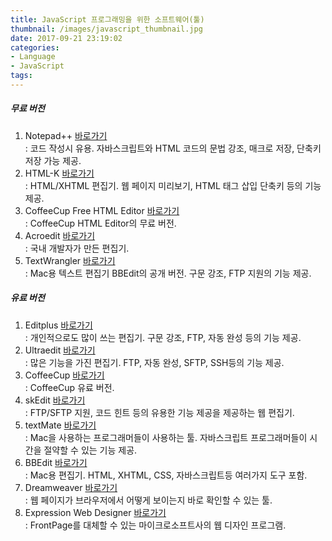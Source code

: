 ```yaml
---
title: JavaScript 프로그래밍을 위한 소프트웨어(툴)
thumbnail: /images/javascript_thumbnail.jpg
date: 2017-09-21 23:19:02
categories:
- Language
- JavaScript
tags:
---
```

##### 무료 버전

1. Notepad++ [바로가기](http://notepad-plus.sourceforge.net/)  
: 코드 작성시 유용. 자바스크립트와 HTML 코드의 문법 강조, 매크로 저장, 단축키 저장 가능 제공.
2. HTML-K [바로가기](http://www.chami.com/html-kit)  
: HTML/XHTML 편집기. 웹 페이지 미리보기, HTML 태그 삽입 단축키 등의 기능 제공.
3. CoffeeCup Free HTML Editor [바로가기](http://www.coffeecup.com/free-editor)  
: CoffeeCup HTML Editor의 무료 버전.
4. Acroedit [바로가기](http://www.acrosoft.pe.kr/)  
: 국내 개발자가 만든 편집기.
5. TextWrangler [바로가기](http://www.barebones.com/products/textwrangler)  
: Mac용 텍스트  편집기 BBEdit의 공개 버전. 구문 강조, FTP 지원의 기능 제공.

##### 유료 버전
1. Editplus [바로가기](http://www.editplus.com/)  
: 개인적으로도 많이 쓰는 편집기. 구문 강조, FTP, 자동 완성 등의 기능 제공.
2. Ultraedit [바로가기](http://www.ultraedit.com/)  
: 많은 기능을 가진 편집기. FTP, 자동 완성, SFTP, SSH등의 기능 제공.
3. CoffeeCup [바로가기](http://www.coffeecup.com/)  
: CoffeeCup 유료 버전.
4. skEdit [바로가기](http://www.skti.org/)  
: FTP/SFTP 지원, 코드 힌트 등의 유용한 기능 제공을 제공하는 웹 편집기.
5. textMate [바로가기](http://macromates.com/)  
: Mac을 사용하는 프로그래머들이 사용하는 툴. 자바스크립트 프로그래머들이 시간을 절약할 수 있는 기능 제공.
6. BBEdit [바로가기](http://www.barebones.com/products/bbedit)  
: Mac용 편집기. HTML, XHTML, CSS, 자바스크립트등 여러가지 도구 포함.
7. Dreamweaver [바로가기](http://www.macromedia.com/software/dreamweaver)  
: 웹 페이지가 브라우저에서 어떻게 보이는지 바로 확인할 수 있는 툴.
8. Expression Web Designer [바로가기](http://www.microsoft.com/)  
: FrontPage를 대체할 수 있는 마이크로소프트사의 웹 디자인 프로그램.
